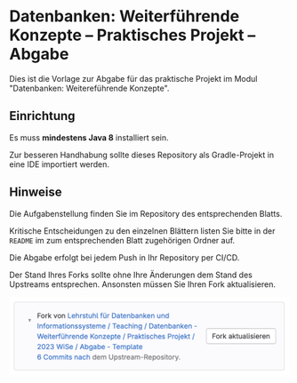 # Datenbanken: Weiterführende Konzepte – Praktisches Projekt – Abgabe

Dies ist die Vorlage zur Abgabe für das praktische Projekt im Modul "Datenbanken: Weitereführende Konzepte".

## Einrichtung

Es muss **mindestens Java 8** installiert sein.

Zur besseren Handhabung sollte dieses Repository als Gradle-Projekt in eine IDE importiert werden.

## Hinweise

Die Aufgabenstellung finden Sie im Repository des entsprechenden Blatts.

Kritische Entscheidungen zu den einzelnen Blättern listen Sie bitte in der `README` im zum entsprechenden Blatt zugehörigen Ordner auf.

Die Abgabe erfolgt bei jedem Push in Ihr Repository per CI/CD.

Der Stand Ihres Forks sollte ohne Ihre Änderungen dem Stand des Upstreams entsprechen. Ansonsten müssen Sie Ihren Fork aktualisieren.

![.img/update-fork.png](.img/update-fork.png "Fork aktualisieren")
